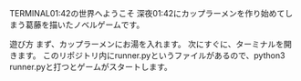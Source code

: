 TERMINAL01:42の世界へようこそ
深夜01:42にカップラーメンを作り始めてしまう葛藤を描いたノベルゲームです。

遊び方
まず、カップラーメンにお湯を入れます。
次にすぐに、ターミナルを開きます。
このリポジトリ内にrunner.pyというファイルがあるので、python3 runner.pyと打つとゲームがスタートします。
